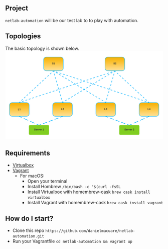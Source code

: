 ## Project
`netlab-automation` will be our test lab to to play with automation. 

## Topologies
The basic topology is shown below.
![print table](resources/net_lab1_logical.png)


## Requirements
- [Virtualbox](https://www.virtualbox.org/wiki/Downloads)
- [Vagrant](https://www.vagrantup.com/docs/installation)
    - For macOS:
        - Open your terminal
        - Install Hombrew `/bin/bash -c "$(curl -fsSL`
        - Install Virtualbox with homembrew-cask `brew cask install virtualbox`
        - Install Vagrant with homembrew-cask `brew cask install vagrant`

## How do I start?
- Clone this repo `https://github.com/danielmacuare/netlab-automation.git`
- Run your Vagrantfile `cd netlab-automation && vagrant up`
